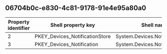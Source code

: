 ## 06704b0c-e830-4c81-9178-91e4e95a80a0

Property identifier | Shell property key | Shell name | Alias
--- | --- | --- | ---
2 | PKEY_Devices_NotificationStore | System.Devices.NotificationStore | 
3 | PKEY_Devices_Notification | System.Devices.Notification | 

